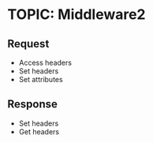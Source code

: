 # TOPIC: Middleware2

## Request
- Access headers
- Set headers
- Set attributes

## Response 
- Set headers
- Get headers



